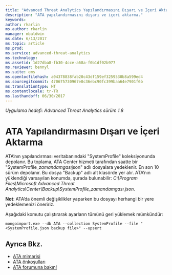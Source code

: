 ```yaml
---
title: "Advanced Threat Analytics Yapılandırmasını Dışarı ve İçeri Aktarma| Microsoft Docs"
description: "ATA yapılandırmasını dışarı ve içeri aktarma."
keywords: 
author: rkarlin
ms.author: rkarlin
manager: mbaldwin
ms.date: 6/13/2017
ms.topic: article
ms.prod: 
ms.service: advanced-threat-analytics
ms.technology: 
ms.assetid: 1d27dba8-fb30-4cce-a68a-f0b1df02b977
ms.reviewer: bennyl
ms.suite: ems
ms.openlocfilehash: a04378838fab20c43df159ef3259530b8a599ed4
ms.sourcegitcommit: 470675730967e0c36ebc90fc399baa64e7901f6b
ms.translationtype: HT
ms.contentlocale: tr-TR
ms.lasthandoff: 06/30/2017
---
```

*Uygulama hedefi: Advanced Threat Analytics sürüm 1.8*



# ATA Yapılandırmasını Dışarı ve İçeri Aktarma
<a id="export-and-import-the-ata-configuration" class="xliff"></a>
ATA’nın yapılandırması veritabanındaki "SystemProfile" koleksiyonunda depolanır.
Bu toplama, ATA Center hizmeti tarafından saatte bir "SystemProfile_*zamandamgası*json" adlı dosyalara yedeklenir. En son 10 sürüm depolanır.
Bu dosya "Backup" adlı alt klasörde yer alır. ATA’nın yüklendiği varsayılan konumda, şurada bulunabilir: *C:\Program Files\Microsoft Advanced Threat Analytics\Center\Backup\SystemProfile_*zamandamgası*.json*. 

**Not**: ATA’da önemli değişiklikler yaparken bu dosyayı herhangi bir yere yedeklemenizi öneririz.

Aşağıdaki komutu çalıştırarak ayarların tümünü geri yüklemek mümkündür:

`mongoimport.exe --db ATA --collection SystemProfile --file "<SystemProfile.json backup file>" --upsert`

## Ayrıca Bkz.
<a id="see-also" class="xliff"></a>
- [ATA mimarisi](ata-architecture.md)
- [ATA önkoşulları](ata-prerequisites.md)
- [ATA forumuna bakın!](https://social.technet.microsoft.com/Forums/security/home?forum=mata)

